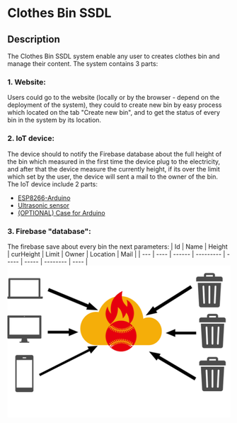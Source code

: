 # Clothes Bin SSDL
## Description
The Clothes Bin SSDL system enable any user to creates clothes bin and manage their content.
The system contains 3 parts:
### 1. Website:
   Users could go to the website (locally or by the browser - depend on the deployment of the system),
   they could to create new bin by easy process which located on the tab "Create new bin",
   and to get the status of every bin in the system by its location.
### 2. IoT device:
   The device should to notify the Firebase database about the full height of the bin which measured in the first time
   the device plug to the electricity, and after that the device measure the currently height, if its over the limit which
   set by the user, the device will sent a mail to the owner of the bin.
   The IoT device include 2 parts:
* [ESP8266-Arduino](https://www.amazon.com/gp/product/B01D1D0EO4/ref=ppx_yo_dt_b_asin_title_o02_s00?ie=UTF8&psc=1)
* [Ultrasonic sensor](https://www.amazon.com/gp/product/B07RGB4W8V/ref=ppx_yo_dt_b_asin_title_o02_s01?ie=UTF8&psc=1)
* [(OPTIONAL) Case for Arduino](https://www.amazon.com/gp/product/B075SX6WYJ/ref=ppx_yo_dt_b_asin_title_o02_s00?ie=UTF8&psc=1)
### 3. Firebase "database":
   The firebase save about every bin the next parameters:
   | Id  | Name | Height | curHeight | Limit | Owner | Location | Mail |
   | --- | ---- | ------ | --------- | ----- | ----- | -------- | ---- |
![alt text](https://github.com/Lupo00/ClothesBinSSDL/blob/master/README/system.png?raw=true)
